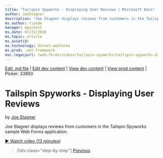 ```yaml
---
title: "Tailspin Spyworks - Displaying User Reviews | Microsoft Docs"
author: JoeStagner
description: "Joe Stagner displays reviews from customers in the Tailspin Spyworks sample Web Forms application."
ms.author: riande
manager: wpickett
ms.date: 07/21/2010
ms.topic: article
ms.assetid: 
ms.technology: dotnet-webforms
ms.prod: .net-framework
msc.legacyurl: /web-forms/videos/tailspin-spyworks/tailspin-spyworks-displaying-user-reviews
---
```

[Edit .md file](C:\Projects\msc\dev\Msc.Www\Web.ASP\App_Data\github\web-forms\videos\tailspin-spyworks\tailspin-spyworks-displaying-user-reviews.md) | [Edit dev content](http://www.aspdev.net/umbraco#/content/content/edit/26903) | [View dev content](http://docs.aspdev.net/tutorials/web-forms/videos/tailspin-spyworks/tailspin-spyworks-displaying-user-reviews.html) | [View prod content](http://www.asp.net/web-forms/videos/tailspin-spyworks/tailspin-spyworks-displaying-user-reviews) | Picker: 33850

Tailspin Spyworks - Displaying User Reviews
====================
by [Joe Stagner](https://github.com/JoeStagner)

Joe Stagner displays reviews from customers in the Tailspin Spyworks sample Web Forms application.

[&#9654; Watch video (13 minutes)](https://channel9.msdn.com/Blogs/ASP-NET-Site-Videos/tailspin-spyworks-displaying-user-reviews)

>[!div class="step-by-step"] [Previous](tailspin-spyworks-adding-user-product-reviews.md)